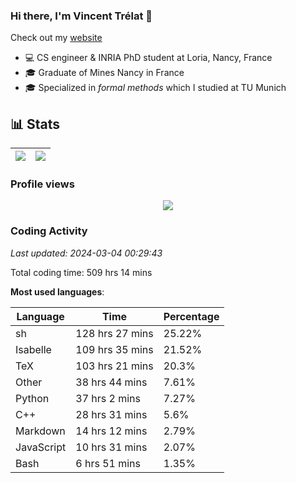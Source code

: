 ### Hi there, I'm Vincent Trélat 👋

Check out my [website](https://vtrelat.github.io)

-   💻 CS engineer & INRIA PhD student at Loria, Nancy, France
-   🎓 Graduate of Mines Nancy in France
-   🎓 Specialized in _formal methods_ which I studied at TU Munich

## 📊 **Stats**

| <img align="center" src="https://readme-stats.clckblog.space/api?username=VTrelat&show_icons=true&include_all_commits=true&theme=tokyonight&hide_border=true" /> | <img align="center" src="https://readme-stats.clckblog.space/api/top-langs/?username=VTrelat&layout=compact&theme=tokyonight&hide_border=true" /> |
| ---------------------------------------------------------------------------------------------------------------------------------------------------------------- | ------------------------------------------------------------------------------------------------------------------------------------------------- |

### Profile views

<p align="center">
 <img src="https://profile-counter.glitch.me/VTrelat/count.svg" />
</p>

<!--automations-->
### Coding Activity
_Last updated: 2024-03-04 00:29:43_

Total coding time: 509 hrs 14 mins

**Most used languages**:

| Language | Time | Percentage |
| ------------- | ------------- | ------------- |
| sh | 128 hrs 27 mins | 25.22% |
| Isabelle | 109 hrs 35 mins | 21.52% |
| TeX | 103 hrs 21 mins | 20.3% |
| Other | 38 hrs 44 mins | 7.61% |
| Python | 37 hrs 2 mins | 7.27% |
| C++ | 28 hrs 31 mins | 5.6% |
| Markdown | 14 hrs 12 mins | 2.79% |
| JavaScript | 10 hrs 31 mins | 2.07% |
| Bash | 6 hrs 51 mins | 1.35% |

